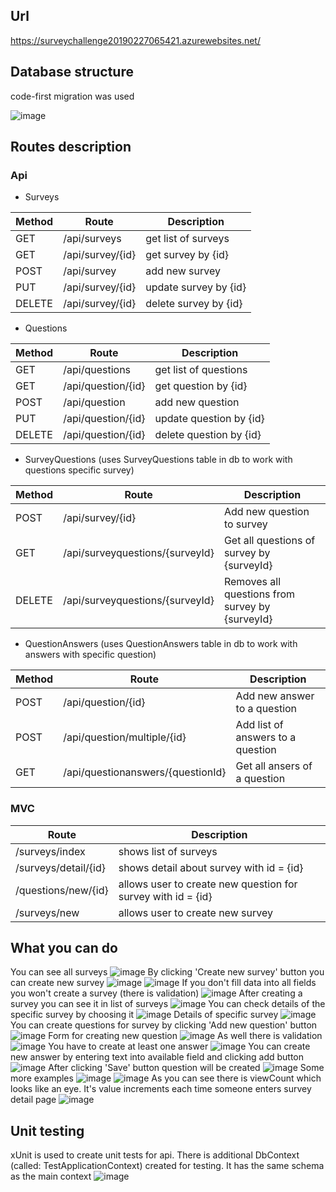 ## Url
https://surveychallenge20190227065421.azurewebsites.net/

## Database structure
code-first migration was used

![image](https://user-images.githubusercontent.com/22146812/53501669-430e1a00-3ab5-11e9-847e-8c2fa5161a0f.png)

## Routes description
### Api
- Surveys

| Method | Route            | Description            |     
| ------ | ---------------- | ---------------------- | 
| GET    | /api/surveys     | get list of surveys    |    
| GET    | /api/survey/{id} | get survey by {id}     | 
| POST   | /api/survey      | add new survey         |   
| PUT    | /api/survey/{id} | update survey by {id}  |
| DELETE | /api/survey/{id} | delete survey by {id}  |


- Questions

| Method | Route              | Description              |     
| ------ | ------------------ | ------------------------ | 
| GET    | /api/questions     | get list of questions    |    
| GET    | /api/question/{id} | get question by {id}     | 
| POST   | /api/question      | add new question         |   
| PUT    | /api/question/{id} | update question by {id}  |
| DELETE | /api/question/{id} | delete question by {id}  |

- SurveyQuestions (uses SurveyQuestions table in db to work with questions specific survey)

| Method | Route                           | Description                                     |     
| ------ | ------------------------------- | ----------------------------------------------- | 
| POST   | /api/survey/{id}                | Add new question to survey                      |    
| GET    | /api/surveyquestions/{surveyId} | Get all questions of survey by {surveyId}       |
| DELETE | /api/surveyquestions/{surveyId} | Removes all questions from survey by {surveyId} |

- QuestionAnswers (uses QuestionAnswers table in db to work with answers with specific question)

| Method | Route                             | Description                                     |     
| ------ | --------------------------------- | ----------------------------------------------- | 
| POST   | /api/question/{id}                | Add new answer to a question                    |    
| POST   | /api/question/multiple/{id}       | Add list of answers to a question               |
| GET    | /api/questionanswers/{questionId} | Get all ansers of a question                    |

### MVC
| Route                | Description                                                  |     
| -------------------- | ------------------------------------------------------------ | 
| /surveys/index       | shows list of surveys                                        |   
| /surveys/detail/{id} | shows detail about survey with id = {id}                     | 
| /questions/new/{id}  | allows user to create new question for survey with id = {id} |   
| /surveys/new         | allows user to create new survey                             |

## What you can do
You can see all surveys
![image](https://user-images.githubusercontent.com/22146812/53448005-1b6c7280-3a1f-11e9-9db9-4958f5e9d707.png)
By clicking 'Create new survey' button you can create new survey
![image](https://user-images.githubusercontent.com/22146812/53448131-5a022d00-3a1f-11e9-9277-4aa03f922a45.png)
![image](https://user-images.githubusercontent.com/22146812/53448160-6edec080-3a1f-11e9-84d7-9e1942545636.png)
If you don't fill data into all fields you won't create a survey (there is validation)
![image](https://user-images.githubusercontent.com/22146812/53448257-a188b900-3a1f-11e9-9cfe-c5c594703039.png)
After creating a survey you can see it in list of surveys
![image](https://user-images.githubusercontent.com/22146812/53448336-d432b180-3a1f-11e9-8c14-5baf5d9319f0.png)
You can check details of the specific survey by choosing it
![image](https://user-images.githubusercontent.com/22146812/53448408-004e3280-3a20-11e9-823d-e2e79efa3d90.png)
Details of specific survey
![image](https://user-images.githubusercontent.com/22146812/53448464-1fe55b00-3a20-11e9-8327-5d405e211612.png)
You can create questions for survey by clicking 'Add new question' button
![image](https://user-images.githubusercontent.com/22146812/53448498-3390c180-3a20-11e9-801a-c0f55934fb49.png)
Form for creating new question
![image](https://user-images.githubusercontent.com/22146812/53448585-6d61c800-3a20-11e9-8513-26e1eb4e37e7.png)
As well there is validation
![image](https://user-images.githubusercontent.com/22146812/53448607-823e5b80-3a20-11e9-8deb-61bf57092121.png)
You have to create at least one answer
![image](https://user-images.githubusercontent.com/22146812/53448677-abf78280-3a20-11e9-89bc-bcb6a58ef745.png)
You can create new answer by entering text into available field and clicking add button
![image](https://user-images.githubusercontent.com/22146812/53448704-bd408f00-3a20-11e9-8102-9aee3b42862b.png)
After clicking 'Save' button question will be created
![image](https://user-images.githubusercontent.com/22146812/53448763-dba68a80-3a20-11e9-9119-b6b698f74ffc.png)
Some more examples
![image](https://user-images.githubusercontent.com/22146812/53448866-20322600-3a21-11e9-928f-e8ba095319c6.png)
![image](https://user-images.githubusercontent.com/22146812/53448883-2cb67e80-3a21-11e9-8232-7325b68f6108.png)
As you can see there is viewCount which looks like an eye. It's value increments each time someone enters survey detail page
![image](https://user-images.githubusercontent.com/22146812/53448939-4eb00100-3a21-11e9-9258-b30de088876e.png)

## Unit testing
xUnit is used to create unit tests for api.
There is additional DbContext (called: TestApplicationContext) created for testing. It has the same schema as the main context
![image](https://user-images.githubusercontent.com/22146812/53499466-13f5a980-3ab1-11e9-94f7-67102946d6a2.png)
